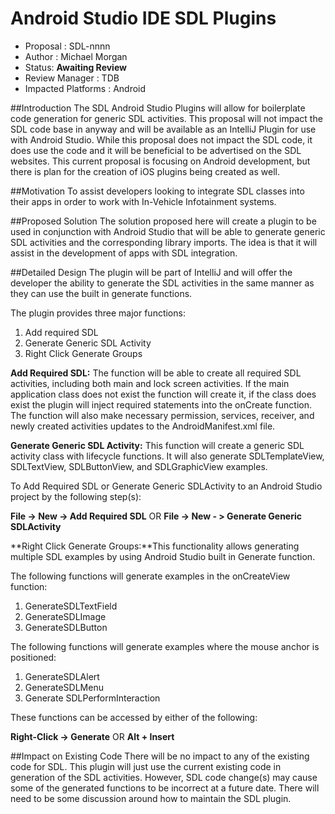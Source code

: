 # Android Studio IDE SDL Plugins

* Proposal : SDL-nnnn 
* Author : Michael Morgan
* Status:  **Awaiting Review**
* Review Manager : TDB
* Impacted Platforms : Android

##Introduction
The SDL Android Studio Plugins will allow for boilerplate code generation for generic SDL activities. This proposal will not impact the SDL code base in anyway and will be available as an IntelliJ Plugin for use with Android Studio. While this proposal does not impact the SDL code, it does use the code and it will be beneficial to be advertised on the SDL websites. This current proposal is focusing on Android development, but there is plan for the creation of iOS plugins being created as well.

##Motivation
To assist developers looking to integrate SDL classes into their apps in order to work with In-Vehicle Infotainment systems.
 
##Proposed Solution
The solution proposed here will create a plugin to be used in conjunction with Android Studio that will be able to generate generic SDL activities and the corresponding library imports. The idea is that it will assist in the development of apps with SDL integration.  

##Detailed Design
The plugin will be part of IntelliJ and will offer the developer the ability to generate the SDL activities in the same manner as they can use the built in generate functions. 

The plugin provides three major functions:

1. Add required SDL
2. Generate Generic SDL Activity
3. Right Click Generate Groups

**Add Required SDL:** The function will be able to create all required SDL activities, including both main and lock screen activities. If the main application class does not exist the function will create it, if the class does exist the plugin will inject required statements into the onCreate function.  The function will also make necessary permission, services, receiver, and newly created activities updates to the AndroidManifest.xml file.

**Generate Generic SDL Activity:**  This function will create a generic SDL activity class with lifecycle functions. It will also generate SDLTemplateView, SDLTextView, SDLButtonView, and SDLGraphicView examples. 

To Add Required SDL or Generate Generic SDLActivity to an Android Studio project by the following step(s):

**File -> New -> Add Required SDL**   OR    **File -> New - > Generate Generic SDLActivity**

**Right Click Generate Groups:**This functionality allows generating multiple SDL examples by using Android Studio built in Generate function. 

The following functions will generate examples in the onCreateView function:

1. GenerateSDLTextField
2. GenerateSDLImage
3. GenerateSDLButton
	
The following functions will generate examples where the mouse anchor is positioned:

1. GenerateSDLAlert
2. GenerateSDLMenu
3. Generate SDLPerformInteraction
	
These functions can be accessed by either of the following:

**Right-Click -> Generate**   OR   **Alt + Insert** 

##Impact on Existing Code
There will be no impact to any of the existing code for SDL. This plugin will just use the current existing code in generation of the SDL activities.
However, SDL code change(s) may cause some of the generated functions to be incorrect at a future date. There will need to be some discussion around how to maintain the SDL plugin.




